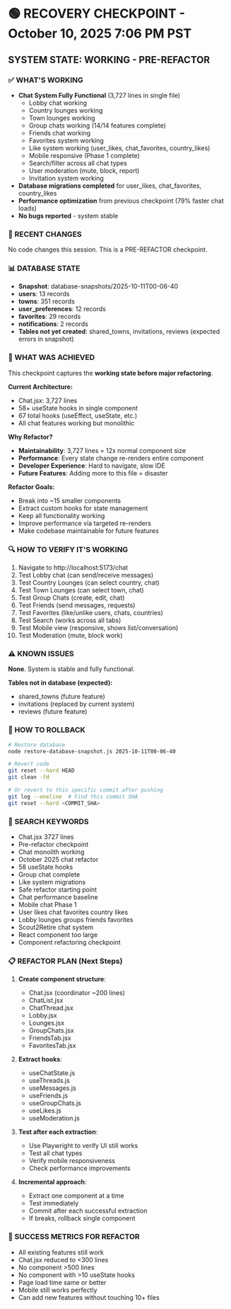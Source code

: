 # 🟢 RECOVERY CHECKPOINT - October 10, 2025 7:06 PM PST
## SYSTEM STATE: WORKING - PRE-REFACTOR

### ✅ WHAT'S WORKING
- **Chat System Fully Functional** (3,727 lines in single file)
  - Lobby chat working
  - Country lounges working
  - Town lounges working
  - Group chats working (14/14 features complete)
  - Friends chat working
  - Favorites system working
  - Like system working (user_likes, chat_favorites, country_likes)
  - Mobile responsive (Phase 1 complete)
  - Search/filter across all chat types
  - User moderation (mute, block, report)
  - Invitation system working
- **Database migrations completed** for user_likes, chat_favorites, country_likes
- **Performance optimization** from previous checkpoint (79% faster chat loads)
- **No bugs reported** - system stable

### 🔧 RECENT CHANGES
No code changes this session. This is a PRE-REFACTOR checkpoint.

### 📊 DATABASE STATE
- **Snapshot**: database-snapshots/2025-10-11T00-06-40
- **users**: 13 records
- **towns**: 351 records
- **user_preferences**: 12 records
- **favorites**: 29 records
- **notifications**: 2 records
- **Tables not yet created**: shared_towns, invitations, reviews (expected errors in snapshot)

### 🎯 WHAT WAS ACHIEVED
This checkpoint captures the **working state before major refactoring**.

**Current Architecture:**
- Chat.jsx: 3,727 lines
- 58+ useState hooks in single component
- 67 total hooks (useEffect, useState, etc.)
- All chat features working but monolithic

**Why Refactor?**
- **Maintainability**: 3,727 lines = 12x normal component size
- **Performance**: Every state change re-renders entire component
- **Developer Experience**: Hard to navigate, slow IDE
- **Future Features**: Adding more to this file = disaster

**Refactor Goals:**
- Break into ~15 smaller components
- Extract custom hooks for state management
- Keep all functionality working
- Improve performance via targeted re-renders
- Make codebase maintainable for future features

### 🔍 HOW TO VERIFY IT'S WORKING
1. Navigate to http://localhost:5173/chat
2. Test Lobby chat (can send/receive messages)
3. Test Country Lounges (can select country, chat)
4. Test Town Lounges (can select town, chat)
5. Test Group Chats (create, edit, chat)
6. Test Friends (send messages, requests)
7. Test Favorites (like/unlike users, chats, countries)
8. Test Search (works across all tabs)
9. Test Mobile view (responsive, shows list/conversation)
10. Test Moderation (mute, block work)

### ⚠️ KNOWN ISSUES
**None**. System is stable and fully functional.

**Tables not in database (expected):**
- shared_towns (future feature)
- invitations (replaced by current system)
- reviews (future feature)

### 🔄 HOW TO ROLLBACK
```bash
# Restore database
node restore-database-snapshot.js 2025-10-11T00-06-40

# Revert code
git reset --hard HEAD
git clean -fd

# Or revert to this specific commit after pushing
git log --oneline  # Find this commit SHA
git reset --hard <COMMIT_SHA>
```

### 🔎 SEARCH KEYWORDS
- Chat.jsx 3727 lines
- Pre-refactor checkpoint
- Chat monolith working
- October 2025 chat refactor
- 58 useState hooks
- Group chat complete
- Like system migrations
- Safe refactor starting point
- Chat performance baseline
- Mobile chat Phase 1
- User likes chat favorites country likes
- Lobby lounges groups friends favorites
- Scout2Retire chat system
- React component too large
- Component refactoring checkpoint

### 📋 REFACTOR PLAN (Next Steps)
1. **Create component structure**:
   - Chat.jsx (coordinator ~200 lines)
   - ChatList.jsx
   - ChatThread.jsx
   - Lobby.jsx
   - Lounges.jsx
   - GroupChats.jsx
   - FriendsTab.jsx
   - FavoritesTab.jsx

2. **Extract hooks**:
   - useChatState.js
   - useThreads.js
   - useMessages.js
   - useFriends.js
   - useGroupChats.js
   - useLikes.js
   - useModeration.js

3. **Test after each extraction**:
   - Use Playwright to verify UI still works
   - Test all chat types
   - Verify mobile responsiveness
   - Check performance improvements

4. **Incremental approach**:
   - Extract one component at a time
   - Test immediately
   - Commit after each successful extraction
   - If breaks, rollback single component

### 🎯 SUCCESS METRICS FOR REFACTOR
- All existing features still work
- Chat.jsx reduced to <300 lines
- No component >500 lines
- No component with >10 useState hooks
- Page load time same or better
- Mobile still works perfectly
- Can add new features without touching 10+ files
